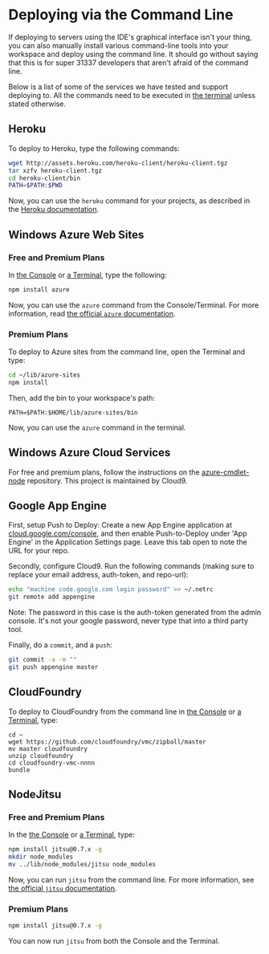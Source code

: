 # Deploying via the Command Line

If deploying to servers using the IDE's graphical interface isn't your thing, 
you can also manually install various command-line tools into your workspace and 
deploy using the command line. It should go without saying that this is for 
super 31337 developers that aren't afraid of the command line.

Below is a list of some of the services we have tested and support deploying to. 
All the commands need to be executed in [the terminal](./terminal.html) unless 
stated otherwise.

## Heroku

To deploy to Heroku, type the following commands:

```bash
wget http://assets.heroku.com/heroku-client/heroku-client.tgz
tar xzfv heroku-client.tgz
cd heroku-client/bin
PATH=$PATH:$PWD
```

Now, you can use the `heroku` command for your projects, as described in the 
[Heroku documentation](https://toolbelt.heroku.com/).

## Windows Azure Web Sites

### Free and Premium Plans

In [the Console](./console.html) or [a Terminal](./terminal.html), type the 
following:

```bash
npm install azure
```

Now, you can use the `azure` command from the Console/Terminal. For more 
information, read [the official `azure` documentation](https://github.com/WindowsAzure/azure-sdk-for-node).

### Premium Plans

To deploy to Azure sites from the command line, open the Terminal and type:

```bash
cd ~/lib/azure-sites
npm install
```

Then, add the bin to your workspace's path:

```
PATH=$PATH:$HOME/lib/azure-sites/bin
```

Now, you can use the `azure` command in the terminal.

## Windows Azure Cloud Services

For free and premium plans, follow the instructions on the 
[azure-cmdlet-node](https://github.com/c9/azure-cmdlet-node) repository. This 
project is maintained by Cloud9.

## Google App Engine
First, setup Push to Deploy: Create a new App Engine application at 
[cloud.google.com/console](http://cloud.google.com/console), and then enable 
Push-to-Deploy under 'App Engine' in the Application Settings page. Leave this 
tab open to note the URL for your repo.

Secondly, configure Cloud9. Run the following commands (making sure to replace 
your email address, auth-token, and repo-url):

```bash
echo "machine code.google.com login password" >> ~/.netrc
git remote add appengine
```

Note: The password in this case is the auth-token generated from the admin 
console. It's not your google password, never type that into a third party tool.

Finally, do a `commit`, and a `push`:

```bash
git commit -a -m ""
git push appengine master
```

## CloudFoundry

To deploy to CloudFoundry from the command line in [the Console](./console.html) 
or [a Terminal](./terminal.html), type:

```
cd ~
wget https://github.com/cloudfoundry/vmc/zipball/master
mv master cloudfoundry
unzip cloudfoundry
cd cloudfoundry-vmc-nnnn
bundle 
```

## NodeJitsu

### Free and Premium Plans

In the [the Console](./console.html) or [a Terminal](./terminal.html), type:

```bash
npm install jitsu@0.7.x -g
mkdir node_modules
mv ../lib/node_modules/jitsu node_modules
```

Now, you can run `jitsu` from the command line. For more information, see 
[the official `jitsu` documentation](https://github.com/nodejitsu/jitsu).

### Premium Plans

```bash
npm install jitsu@0.7.x -g
```

You can now run `jitsu` from both the Console and the Terminal.
